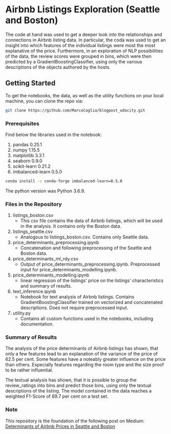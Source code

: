 # Airbnb Listings Exploration (Seattle and Boston)

The code at hand was used to get a deeper look into the relationships and
connections in Airbnb listing data. In particular, the coda was used to get
an insight into which features of the individual listings were most the
most explanative of the price. Furthermore, in an exploration of NLP
possibilities of the data, the review scores were grouped in bins, which were
then predicted by a GradientBoostingClassifier, using only the various
descriptions of the objects authored by the hosts.

## Getting Started

To get the notebooks, the data, as well as the utility functions on your local
machine, you can clone the repo via:

```bash
git clone https://github.com/MarcoCaglia/blogpost_udacity.git
```

### Prerequisites

Find below the libraries used in the notebook:

1. pandas 0.25.1
2. numpy 1.15.5
3. matplotlib 3.3.1
4. seaborn 0.9.0
5. scikit-learn 0.21.2
6. imbalanced-learn 0.5.0

```bash
conda install -c conda-forge imbalanced-learn=0.5.0
```

The python version was Python 3.6.9.

### Files in the Repository

1. listings_boston.csv
   + This csv file contains the data of Airbnb listings, which will be used
      in the analysis. It contains only the Boston data.
2. listings_seattle.csv
    + Analogous to listings_boston.csv. Contains only Seattle data.
3. price_determinants_preprocessing.ipynb
   + Concatenation and following preprocessing of the Seattle and Boston data.
4. price_determinants_ml_rdy.csv
   + Output of price_determinants_preprocessing.ipynb. Preprocessed input for
     price_determinants_modelling.ipynb.
5. price_determinants_modelling.ipynb
   + linear regression of the listings' price on the listings' characteristics
     and summary of results.
6. text_inference.ipynb
   + Notebook for text analysis of Airbnb listings. Contains
     GradientBoostingClassifier trained on vectorized and concatenated
     descriptions. Does not require preprocessed input.
7. utility.py
   + Contains all custom functions used in the notebooks, including
     documentation.

### Summary of Results

The analysis of the price determinants of Airbnb listings has shown,
that only a few features lead to an explanation of the variance of the price
of 62.5 per cent. Some features have a noteably greater influence on the price
than others. Especially features regarding the room type and the size proof to
be rather influential.

The textual analysis has shown, that it is possible to group the review_ratings
into bins and predict those bins, using only the textual descriptions of the
listing. The model contained in the data reaches a weighted F1-Score of 69.7
per cent on a test set.

### Note

This repository is the foundation of the following post on Medium:
[Determinants of Airbnb Prices in Seattle and Boston](https://medium.com/@cagliamarcodeterminants-of-airbnb-prices-in-seattle-and-boston-8efaadddfe79)
